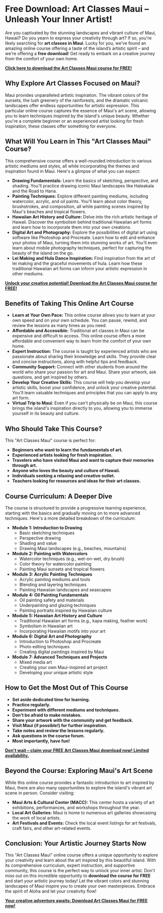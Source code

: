 # Free Download: Art Classes Maui – Unleash Your Inner Artist!

Are you captivated by the stunning landscapes and vibrant culture of Maui, Hawaii? Do you yearn to express your creativity through art? If so, you're likely searching for **art classes in Maui**. Lucky for you, we’ve found an amazing online course offering a taste of the island’s artistic spirit – and we're offering a **free download**! Get ready to embark on a creative journey from the comfort of your own home.

[**Click here to download the Art Classes Maui course for FREE!**](https://udemywork.com/art-classes-maui)

## Why Explore Art Classes Focused on Maui?

Maui provides unparalleled artistic inspiration. The vibrant colors of the sunsets, the lush greenery of the rainforests, and the dramatic volcanic landscapes offer endless opportunities for artistic expression. This particular online course captures the essence of Maui's art scene, allowing you to learn techniques inspired by the island's unique beauty. Whether you're a complete beginner or an experienced artist looking for fresh inspiration, these classes offer something for everyone.

## What Will You Learn in This "Art Classes Maui" Course?

This comprehensive course offers a well-rounded introduction to various artistic mediums and styles, all while incorporating the themes and inspiration found in Maui. Here's a glimpse of what you can expect:

*   **Drawing Fundamentals:** Learn the basics of sketching, perspective, and shading. You'll practice drawing iconic Maui landscapes like Haleakala and the Road to Hana.
*   **Painting Techniques:** Explore different painting mediums, including watercolor, acrylic, and oil paints. You'll learn about color theory, brushstrokes, and composition, all while painting scenes inspired by Maui's beaches and tropical flowers.
*   **Hawaiian Art History and Culture:** Delve into the rich artistic heritage of Hawaii. Discover the symbolism behind traditional Hawaiian art forms and learn how to incorporate them into your own creations.
*   **Digital Art and Photography:** Explore the possibilities of digital art using software like Photoshop and Procreate. Learn how to edit and enhance your photos of Maui, turning them into stunning works of art. You’ll even learn about mobile photography techniques, perfect for capturing the beauty of the island on the go.
*   **Lei Making and Hula Dance Inspiration:** Find inspiration from the art of lei making and the graceful movements of hula. Learn how these traditional Hawaiian art forms can inform your artistic expression in other mediums.

[**Unlock your creative potential! Download the Art Classes Maui course for FREE!**](https://udemywork.com/art-classes-maui)

## Benefits of Taking This Online Art Course

*   **Learn at Your Own Pace:** This online course allows you to learn at your own speed and on your own schedule. You can pause, rewind, and review the lessons as many times as you need.
*   **Affordable and Accessible:** Traditional art classes in Maui can be expensive and difficult to access. This online course offers a more affordable and convenient way to learn from the comfort of your own home.
*   **Expert Instruction:** The course is taught by experienced artists who are passionate about sharing their knowledge and skills. They provide clear and concise instructions, along with helpful tips and feedback.
*   **Community Support:** Connect with other students from around the world who share your passion for art and Maui. Share your artwork, ask questions, and get inspired by others.
*   **Develop Your Creative Skills:** This course will help you develop your artistic skills, boost your confidence, and unlock your creative potential. You'll learn valuable techniques and principles that you can apply to any art form.
*   **Virtual Trip to Maui**: Even if you can't physically be on Maui, this course brings the island's inspiration directly to you, allowing you to immerse yourself in its beauty and culture.

## Who Should Take This Course?

This "Art Classes Maui" course is perfect for:

*   **Beginners who want to learn the fundamentals of art.**
*   **Experienced artists looking for fresh inspiration.**
*   **Travelers who have visited Maui and want to capture their memories through art.**
*   **Anyone who loves the beauty and culture of Hawaii.**
*   **Individuals seeking a relaxing and creative outlet.**
*   **Teachers looking for resources and ideas for their art classes.**

## Course Curriculum: A Deeper Dive

The course is structured to provide a progressive learning experience, starting with the basics and gradually moving on to more advanced techniques. Here's a more detailed breakdown of the curriculum:

*   **Module 1: Introduction to Drawing**
    *   Basic sketching techniques
    *   Perspective drawing
    *   Shading and value
    *   Drawing Maui landscapes (e.g., beaches, mountains)
*   **Module 2: Painting with Watercolors**
    *   Watercolor techniques (e.g., wet-on-wet, dry brush)
    *   Color theory for watercolor painting
    *   Painting Maui sunsets and tropical flowers
*   **Module 3: Acrylic Painting Techniques**
    *   Acrylic painting mediums and tools
    *   Blending and layering techniques
    *   Painting Hawaiian landscapes and seascapes
*   **Module 4: Oil Painting Fundamentals**
    *   Oil painting safety and materials
    *   Underpainting and glazing techniques
    *   Painting portraits inspired by Hawaiian culture
*   **Module 5: Hawaiian Art History and Culture**
    *   Traditional Hawaiian art forms (e.g., kapa making, feather work)
    *   Symbolism in Hawaiian art
    *   Incorporating Hawaiian motifs into your art
*   **Module 6: Digital Art and Photography**
    *   Introduction to Photoshop and Procreate
    *   Photo editing techniques
    *   Creating digital paintings inspired by Maui
*   **Module 7: Advanced Techniques and Projects**
    *   Mixed media art
    *   Creating your own Maui-inspired art project
    *   Developing your unique artistic style

## How to Get the Most Out of This Course

*   **Set aside dedicated time for learning.**
*   **Practice regularly.**
*   **Experiment with different mediums and techniques.**
*   **Don't be afraid to make mistakes.**
*   **Share your artwork with the community and get feedback.**
*   **Visit Maui (if possible!) for further inspiration.**
*   **Take notes and review the lessons regularly.**
*   **Ask questions in the course forum.**
*   **Most importantly, have fun!**

[**Don't wait – claim your FREE Art Classes Maui download now! Limited availability.**](https://udemywork.com/art-classes-maui)

## Beyond the Course: Exploring Maui's Art Scene

While this online course provides a fantastic introduction to art inspired by Maui, there are also many opportunities to explore the island's vibrant art scene in person. Consider visiting:

*   **Maui Arts & Cultural Center (MACC):** This center hosts a variety of art exhibitions, performances, and workshops throughout the year.
*   **Local Art Galleries:** Maui is home to numerous art galleries showcasing the work of local artists.
*   **Art Festivals and Events:** Check the local event listings for art festivals, craft fairs, and other art-related events.

## Conclusion: Your Artistic Journey Starts Now

This "Art Classes Maui" online course offers a unique opportunity to explore your creativity and learn about the art inspired by this beautiful island. With its comprehensive curriculum, expert instruction, and supportive community, this course is the perfect way to unlock your inner artist. Don't miss out on this incredible opportunity to **download the course for FREE** and start your artistic journey today! Let the vibrant colors and stunning landscapes of Maui inspire you to create your own masterpieces. Embrace the spirit of Aloha and let your creativity flow!

[**Your creative adventure awaits: Download Art Classes Maui for FREE now!**](https://udemywork.com/art-classes-maui)
